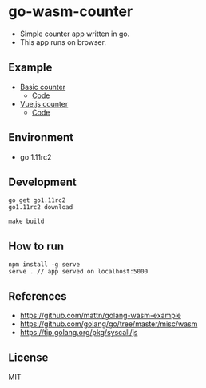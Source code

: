 # go-wasm-counter

* Simple counter app written in go.
* This app runs on browser.

## Example

* [Basic counter](https://syumai.github.io/go-wasm-counter/)
  - [Code](https://github.com/syumai/go-wasm-counter/tree/master/counter/basiccounter.go)
* [Vue.js counter](https://syumai.github.io/go-wasm-counter/vue.html)
  - [Code](https://github.com/syumai/go-wasm-counter/tree/master/counter/vuecounter.go)

## Environment

* go 1.11rc2

## Development

```console
go get go1.11rc2
go1.11rc2 download

make build
```

## How to run

```console
npm install -g serve
serve . // app served on localhost:5000
```

## References

* https://github.com/mattn/golang-wasm-example
* https://github.com/golang/go/tree/master/misc/wasm
* https://tip.golang.org/pkg/syscall/js

## License

MIT
